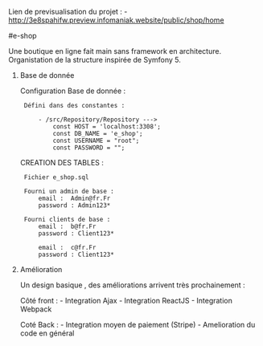 Lien de previsualisation du projet : 
    - http://3e8spahifw.preview.infomaniak.website/public/shop/home

#e-shop

Une boutique en ligne fait main sans framework en architecture.
Organistation de la structure inspirée de Symfony 5.

1. Base de donnée

    Configuration Base de donnée :
    
        Défini dans des constantes : 
        
            - /src/Repository/Repository --->
                const HOST = 'localhost:3308';
                const DB_NAME = 'e_shop';
                const USERNAME = "root";
                const PASSWORD = "";

    CREATION DES TABLES :

        Fichier e_shop.sql

        Fourni un admin de base : 
            email :  Admin@fr.Fr
            password : Admin123*

        Fourni clients de base : 
            email :  b@fr.Fr
            password : Client123*

            email :  c@fr.Fr
            password : Client123*



2. Amélioration

    Un design basique , des améliorations arrivent très prochainement :
    
    Côté front :
        - Integration Ajax
        - Integration ReactJS 
        - Integration Webpack

    Coté Back :
        - Integration moyen de paiement (Stripe)
        - Amelioration du code en général


